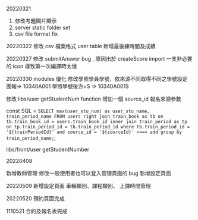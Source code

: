 20220321

1. 修改考題圖片顯示
2. server static folder set
3. csv file format fix

20220322
修改 csv 檔案格式
user table 新增最後練時間及成績

20220327
修改 submitAnswer bug , 原因出於 createScore import 一支非必要的 icon 導致第一次編譯時太慢

20220330
modules 優化
修改學照學員學號，依來源不同取得不同之學號設定
團報=> 10340A001
學照學號後方+S => 10340A001S

修改 libs/user getStudentNum function
增加一個 source_id 報名來源參數

const SQL = `SELECT max(user_stu_num) as user_stu_name, train_period_name FROM users right join train_book as tb on tb.train_book_id = users.train_book_id inner join train_period as tp on tp.train_period_id = tb.train_period_id where tb.train_period_id = '${trainPeriodId}' and source_id = '${sourceId}' <=== add group by train_period_name;`;

libs/front/user getStudentNumber

20220408

新增教師管理
修改一般使用者也可以登入管理頁面的 bug
新增設定頁面

20220509
新增設定頁面
車輛類別、課程類別、 上課時間管理

20220520
預約頁面完成

1110521
合約及報名表完成
